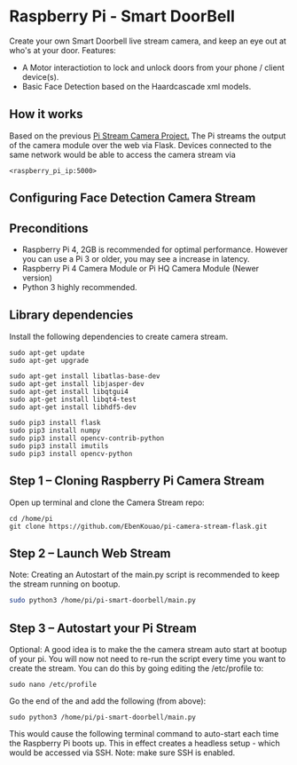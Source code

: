 # Raspberry Pi - Smart DoorBell

Create your own Smart Doorbell live stream camera, and keep an eye out at who's at your door. 
Features: 
- A Motor interactiotion to lock and unlock doors from your phone / client device(s). 
- Basic Face Detection based on the Haardcascade xml models.

## How it works
Based on the previous [Pi Stream Camera Project.](https://github.com/EbenKouao/pi-camera-stream-flask)
The Pi streams the output of the camera module over the web via Flask. Devices connected to the same network would be able to access the camera stream via

```
<raspberry_pi_ip:5000> 
```
## Configuring Face Detection Camera Stream





## Preconditions

* Raspberry Pi 4, 2GB is recommended for optimal performance. However you can use a Pi 3 or older, you may see a increase in latency.
* Raspberry Pi 4 Camera Module or Pi HQ Camera Module (Newer version)
* Python 3 highly recommended.

## Library dependencies
Install the following dependencies to create camera stream.

```
sudo apt-get update 
sudo apt-get upgrade

sudo apt-get install libatlas-base-dev
sudo apt-get install libjasper-dev
sudo apt-get install libqtgui4 
sudo apt-get install libqt4-test
sudo apt-get install libhdf5-dev

sudo pip3 install flask
sudo pip3 install numpy
sudo pip3 install opencv-contrib-python
sudo pip3 install imutils
sudo pip3 install opencv-python
```


## Step 1 – Cloning Raspberry Pi Camera Stream
Open up terminal and clone the Camera Stream repo:

```
cd /home/pi
git clone https://github.com/EbenKouao/pi-camera-stream-flask.git
```

## Step 2 – Launch Web Stream

Note: Creating an Autostart of the main.py script is recommended to keep the stream running on bootup.
```bash cd modules
sudo python3 /home/pi/pi-smart-doorbell/main.py
```

## Step 3 – Autostart your Pi Stream

Optional: A good idea is to make the the camera stream auto start at bootup of your pi. You will now not need to re-run the script every time you want to create the stream. You can do this by going editing the /etc/profile to:

```
sudo nano /etc/profile
```

Go the end of the and add the following (from above):

```
sudo python3 /home/pi/pi-smart-doorbell/main.py
```
This would cause the following terminal command to auto-start each time the Raspberry Pi boots up. This in effect creates a headless setup - which would be accessed via SSH. 
Note: make sure SSH is enabled.

